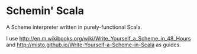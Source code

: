 # Schemin' Scala
A Scheme interpreter written in purely-functional Scala.

I use http://en.m.wikibooks.org/wiki/Write_Yourself_a_Scheme_in_48_Hours and http://misto.github.io/Write-Yourself-a-Scheme-in-Scala as guides.